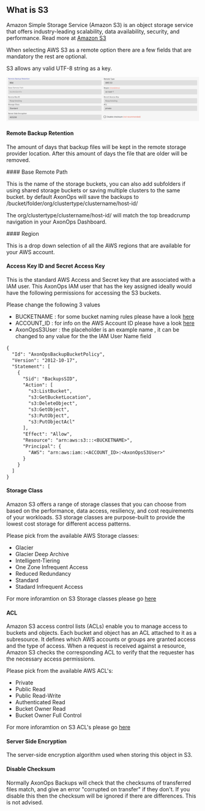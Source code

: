 
## What is S3

Amazon Simple Storage Service (Amazon S3) is an object storage service that offers industry-leading scalability, data availability, security, and performance. Read more at [Amazon S3](https://docs.aws.amazon.com/AmazonS3/latest/userguide/Welcome.html)

When selecting AWS S3 as a remote option there are a few fields that are mandatory the rest are optional.

S3 allows any valid UTF-8 string as a key.

![](./s3.png)

#### Remote Backup Retention

The amount of days that backup files will be kept in the remote storage provider location. 
After this amount of days the file that are older will be removed.

#### Base Remote Path

This is the name of the storage buckets, you can also add subfolders if using shared storage buckets or saving multiple clusters to the same bucket. by default AxonOps will save the backups to /bucket/folder/org/clustertype/clustername/host-id/

The org/clustertype/clustername/host-id/ will match the top breadcrump navigation in your AxonOps Dashboard.

#### Region

This is a drop down selection of all the AWS regions that are available for your AWS account.

#### Access Key ID and Secret Access Key

This is the standard AWS Access and Secret key that are associated with a IAM user. 
This AxonOps IAM user that has the key assigned ideally would have the following permissions for accessing the S3 buckets.

Please change the following 3 values

* BUCKETNAME : for some bucket naming rules please have a look [here](https://docs.aws.amazon.com/AmazonS3/latest/userguide/bucketnamingrules.html)
* ACCOUNT_ID : for info on the AWS Account ID please have a look [here](https://docs.aws.amazon.com/IAM/latest/UserGuide/console_account-alias.html)
* AxonOpsS3User : the placeholder is an example name , it can be changed to any value for the the IAM User Name field

``` 
{
  "Id": "AxonOpsBackupBucketPolicy",
  "Version": "2012-10-17",
  "Statement": [
    {
      "Sid": "BackupsSID",
      "Action": [
        "s3:ListBucket",
        "s3:GetBucketLocation",
        "s3:DeleteObject",
        "s3:GetObject",
        "s3:PutObject",
        "s3:PutObjectAcl"
      ],
      "Effect": "Allow",
      "Resource": "arn:aws:s3:::<BUCKETNAME>",
      "Principal": {
        "AWS": "arn:aws:iam::<ACCOUNT_ID>:<AxonOpsS3User>"
      }
    }
  ]
}
```

#### Storage Class

Amazon S3 offers a range of storage classes that you can choose from based on the performance, data access, resiliency, and cost requirements of your workloads. S3 storage classes are purpose-built to provide the lowest cost storage for different access patterns.

Please pick from the available AWS Storage classes:

* Glacier
* Glacier Deep Archive
* Intelligent-Tiering
* One Zone Infrequent Access
* Reduced Redundancy
* Standard
* Stadard Infrequent Access

For more inforamtion on S3 Storage classes please go [here](https://aws.amazon.com/s3/storage-classes/)

#### ACL

Amazon S3 access control lists (ACLs) enable you to manage access to buckets and objects. Each bucket and object has an ACL attached to it as a subresource. It defines which AWS accounts or groups are granted access and the type of access. When a request is received against a resource, Amazon S3 checks the corresponding ACL to verify that the requester has the necessary access permissions.

Please pick from the available AWS ACL's:

* Private
* Public Read
* Public Read-Write
* Authenticated Read
* Bucket Owner Read
* Bucket Owner Full Control

For more inforamtion on S3 ACL's please go [here](https://docs.aws.amazon.com/AmazonS3/latest/userguide/acl-overview.html#canned-acl)

#### Server Side Encryption

The server-side encryption algorithm used when storing this object in S3.

#### Disable Checksum

Normally AxonOps Backups will check that the checksums of transferred files match, and give an error "corrupted on transfer" if they don't. If you disable this then the checksum will be ignored if there are differences. This is not advised. 


